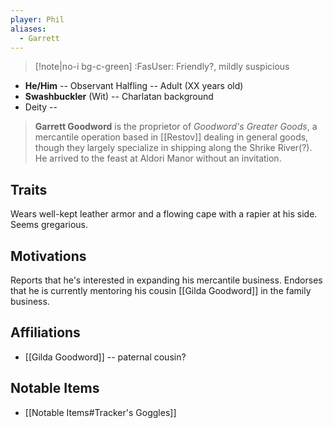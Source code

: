 ```yaml
---
player: Phil
aliases:
  - Garrett
---
```

>[!note|no-i bg-c-green] :FasUser: Friendly?, mildly suspicious

- **He/Him** -- Observant Halfling -- Adult (XX years old)
- **Swashbuckler** (Wit) -- Charlatan background
- Deity -- 

>**Garrett Goodword** is the proprietor of *Goodword's Greater Goods*, a mercantile operation based in [[Restov]] dealing in general goods, though they largely specialize in shipping along the Shrike River(?). He arrived to the feast at Aldori Manor without an invitation.

## Traits
Wears well-kept leather armor and a flowing cape with a rapier at his side. Seems gregarious.

## Motivations
Reports that he's interested in expanding his mercantile business. Endorses that he is currently mentoring his cousin [[Gilda Goodword]] in the family business.

## Affiliations
- [[Gilda Goodword]] -- paternal cousin?

## Notable Items
- [[Notable Items#Tracker's Goggles]]
